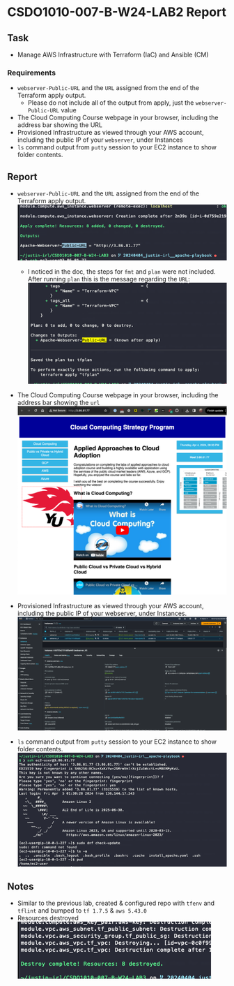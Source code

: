 # CSDO1010-007-B-W24-LAB2 Report

## Task

- Manage AWS Infrastructure with Terraform (IaC) and Ansible (CM)

### Requirements

- `webserver-Public-URL` and the `URL` assigned from the end of the Terraform apply output.
  - Please do not include all of the output from apply, just the `webserver-Public-URL` value
- The Cloud Computing Course webpage in your browser, including the address bar showing the URL
- Provisioned Infrastructure as viewed through your AWS account, including the public IP of your `webserver`, under Instances
- `ls` command output from `putty` session to your EC2 instance to show folder contents.

## Report

- `webserver-Public-URL` and the `URL` assigned from the end of the Terraform apply output.
![alt text](image.png)
  - I noticed in the doc, the steps for `fmt` and `plan` were not included. After running `plan` this is the message regarding the `URL`:
  ![alt text](image-3.png)

- The Cloud Computing Course webpage in your browser, including the address bar showing the `url`
![alt text](image-1.png)

- Provisioned Infrastructure as viewed through your AWS account, including the public IP of your webserver, under Instances.
![alt text](image-2.png)

- `ls` command output from `putty` session to your EC2 instance to show folder contents.
![alt text](image-4.png)

## Notes

- Similar to the previous lab, created & configured repo with `tfenv` and `tflint` and bumped to `tf 1.7.5` & `aws 5.43.0`
- Resources destroyed
![alt text](image-5.png)
